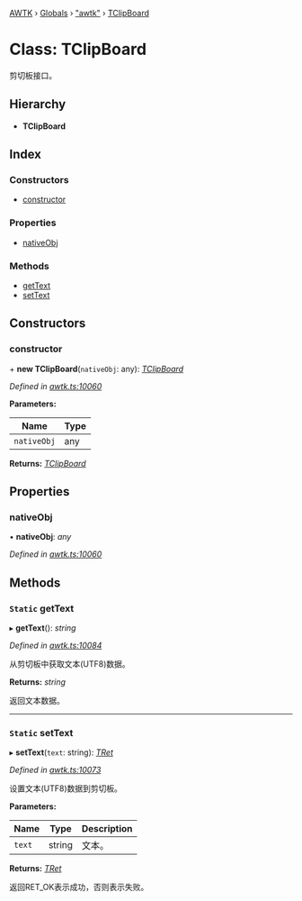 [AWTK](../README.md) › [Globals](../globals.md) › ["awtk"](../modules/_awtk_.md) › [TClipBoard](_awtk_.tclipboard.md)

# Class: TClipBoard

剪切板接口。

## Hierarchy

* **TClipBoard**

## Index

### Constructors

* [constructor](_awtk_.tclipboard.md#constructor)

### Properties

* [nativeObj](_awtk_.tclipboard.md#nativeobj)

### Methods

* [getText](_awtk_.tclipboard.md#static-gettext)
* [setText](_awtk_.tclipboard.md#static-settext)

## Constructors

###  constructor

\+ **new TClipBoard**(`nativeObj`: any): *[TClipBoard](_awtk_.tclipboard.md)*

*Defined in [awtk.ts:10060](https://github.com/zlgopen/awtk-binding/blob/2f56731/tools/code_gen/js/output/awtk.ts#L10060)*

**Parameters:**

Name | Type |
------ | ------ |
`nativeObj` | any |

**Returns:** *[TClipBoard](_awtk_.tclipboard.md)*

## Properties

###  nativeObj

• **nativeObj**: *any*

*Defined in [awtk.ts:10060](https://github.com/zlgopen/awtk-binding/blob/2f56731/tools/code_gen/js/output/awtk.ts#L10060)*

## Methods

### `Static` getText

▸ **getText**(): *string*

*Defined in [awtk.ts:10084](https://github.com/zlgopen/awtk-binding/blob/2f56731/tools/code_gen/js/output/awtk.ts#L10084)*

从剪切板中获取文本(UTF8)数据。

**Returns:** *string*

返回文本数据。

___

### `Static` setText

▸ **setText**(`text`: string): *[TRet](../enums/_awtk_.tret.md)*

*Defined in [awtk.ts:10073](https://github.com/zlgopen/awtk-binding/blob/2f56731/tools/code_gen/js/output/awtk.ts#L10073)*

设置文本(UTF8)数据到剪切板。

**Parameters:**

Name | Type | Description |
------ | ------ | ------ |
`text` | string | 文本。  |

**Returns:** *[TRet](../enums/_awtk_.tret.md)*

返回RET_OK表示成功，否则表示失败。
